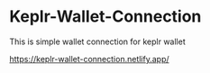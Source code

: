 # Keplr-Wallet-Connection
This is simple wallet connection for keplr wallet

https://keplr-wallet-connection.netlify.app/

